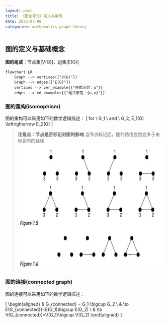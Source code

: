```yaml
---
layout: post
title: 《图论导论》定义与案例
date: 2025-07-08
categories: mathematics graph-theory
---
```


## 图的定义与基础概念

**图的组成**：节点集[V(G)]，边集[E(G)]

```mermaid
flowchart LR
    Graph --> vertices(["V(G)"])
    Graph --> edges(["E(G)"])
    vertices --> ver_example{{"格式示范：u"}}
    edges --> ed_examples{{"格式示范：{u,v}"}}
```

### 图的重构(isomophism)

图的重构可以采用如下的数学逻辑描述：
\[ for \ G_1 \ and \ G_2, E_1(G) \leftrightarrow E_2(G) \]

> **注意点：节点是否标记对图的影响**
> 当节点标记后，图的路径显然会多于未标记时的路径
> <img src="节点是否标记对图的影响.png" alt="描述文字" width="600" height="400">

### 图的连接(connected graph)

图的连接可以采用如下的数学逻辑描述：

\[ 
    \begin{aligned}
    & G_{connected} = G_1 \bigcup G_2 \\ & \to E(G_{connected})=E(G_1)\bigcup E(G_2)  \\ & \to V(G_{connected})=V(G_1)\bigcup V(G_2) 
    \end{aligned}
\]

